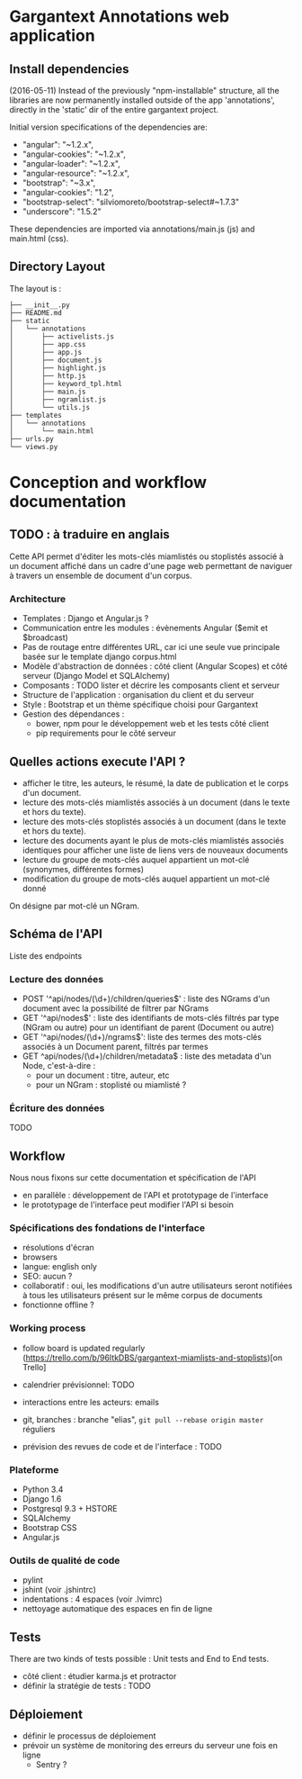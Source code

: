 # Gargantext Annotations web application

## Install dependencies

(2016-05-11) Instead of the previously "npm-installable" structure, all the libraries are now permanently installed outside of the app 'annotations', directly in the 'static' dir of the entire gargantext project.

Initial version specifications of the dependencies are:
  - "angular": "~1.2.x",
  - "angular-cookies": "~1.2.x",
  - "angular-loader": "~1.2.x",
  - "angular-resource": "~1.2.x",
  - "bootstrap": "~3.x",
  - "angular-cookies": "1.2",
  - "bootstrap-select": "silviomoreto/bootstrap-select#~1.7.3"
  - "underscore": "1.5.2"

These dependencies are imported via annotations/main.js (js) and main.html (css).

## Directory Layout


The layout is :

```
├── __init__.py
├── README.md
├── static
│   └── annotations
│       ├── activelists.js
│       ├── app.css
│       ├── app.js
│       ├── document.js
│       ├── highlight.js
│       ├── http.js
│       ├── keyword_tpl.html
│       ├── main.js
│       ├── ngramlist.js
│       └── utils.js
├── templates
│   └── annotations
│       └── main.html
├── urls.py
└── views.py

```


# Conception and workflow documentation

## TODO : à traduire en anglais

Cette API permet d'éditer les mots-clés miamlistés ou stoplistés associé à un document affiché dans un cadre d'une page web permettant de naviguer à travers un ensemble de document d'un corpus.

### Architecture

- Templates : Django et Angular.js ?
- Communication entre les modules : évènements Angular ($emit et $broadcast)
- Pas de routage entre différentes URL, car ici une seule vue principale basée sur le template django corpus.html
- Modèle d'abstraction de données : côté client (Angular Scopes) et côté serveur (Django Model et SQLAlchemy)
- Composants : TODO lister et décrire les composants client et serveur
- Structure de l'application : organisation du client et du serveur
- Style : Bootstrap et un thème spécifique choisi pour Gargantext
- Gestion des dépendances :
  - bower, npm pour le développement web et les tests côté client
  - pip requirements pour le côté serveur

## Quelles actions execute l'API ?

- afficher le titre, les auteurs, le résumé, la date de publication et le corps d'un document.
- lecture des mots-clés miamlistés associés à un document (dans le texte et hors du texte).
- lecture des mots-clés stoplistés associés à un document (dans le texte et hors du texte).
- lecture des documents ayant le plus de mots-clés miamlistés associés identiques pour afficher une liste de liens vers de nouveaux documents
- lecture du groupe de mots-clés auquel appartient un mot-clé (synonymes, différentes formes)
- modification du groupe de mots-clés auquel appartient un mot-clé donné

On désigne par mot-clé un NGram.

## Schéma de l'API

Liste des endpoints

### Lecture des données

- POST '^api/nodes/(\d+)/children/queries$' : liste des NGrams d'un document avec la possibilité de filtrer par NGrams
- GET '^api/nodes$' : liste des identifiants de mots-clés filtrés par type (NGram ou autre) pour un identifiant de parent (Document ou autre)
- GET '^api/nodes/(\d+)/ngrams$': liste des termes des mots-clés associés à un Document parent, filtrés par termes
- GET ^api/nodes/(\d+)/children/metadata$ : liste des metadata d'un Node, c'est-à-dire :
  - pour un document : titre, auteur, etc
  - pour un NGram : stoplisté ou miamlisté ?

### Écriture des données

TODO

## Workflow

Nous nous fixons sur cette documentation et spécification de l'API

- en parallèle : développement de l'API et prototypage de l'interface
- le prototypage de l'interface peut modifier l'API si besoin

### Spécifications des fondations de l'interface

- résolutions d'écran
- browsers
- langue: english only
- SEO: aucun ?
- collaboratif : oui, les modifications d'un autre utilisateurs seront notifiées à tous les utilisateurs présent sur le même corpus de documents
- fonctionne offline ?

### Working process

- follow board is updated regularly (https://trello.com/b/96ItkDBS/gargantext-miamlists-and-stoplists)[on Trello]

- calendrier prévisionnel: TODO
- interactions entre les acteurs: emails
- git, branches : branche "elias", `git pull --rebase origin master` réguliers
- prévision des revues de code et de l'interface : TODO

### Plateforme

- Python 3.4
- Django 1.6
- Postgresql 9.3 + HSTORE
- SQLAlchemy
- Bootstrap CSS
- Angular.js

### Outils de qualité de code

- pylint
- jshint (voir .jshintrc)
- indentations : 4 espaces (voir .lvimrc)
- nettoyage automatique des espaces en fin de ligne

## Tests

There are two kinds of tests possible : Unit tests and End to End tests.

- côté client : étudier karma.js et protractor
- définir la stratégie de tests : TODO

## Déploiement

- définir le processus de déploiement
- prévoir un système de monitoring des erreurs du serveur une fois en ligne
    - Sentry ?
